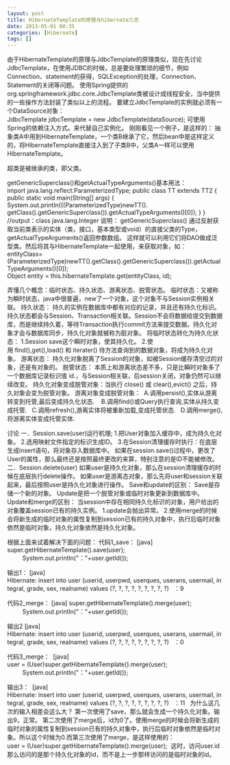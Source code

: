 ```yaml
---
layout: post
title: HibernateTemplate的原理与hibernate三态
date: 2013-05-01 08:35
categories: [Hibernate]
tags: []
---
```

由于HibernateTemplate的原理与JdbcTemplate的原理类似，现在先讨论JdbcTemplate，在使用JDBC的时候，总是要处理繁琐的细节，例如Connection、statement的获得，SQLException的处理，Connection、Statement的关闭等问题。
使用Spring提供的org.springframework.jdbc.core.JdbcTemplate类被设计成线程安全，当中提供的一些操作方法封装了类似以上的流程。
要建立JdbcTemplate的实例就必须有一个DataSource对象：
JdbcTemplate jdbcTemplate = new JdbcTemplate(dataSource);
可使用Spring的依赖注入方式。来代替自己实例化。
刚刚看见一个例子，是这样的：
抽象类A中用到HibernateTemplate，一个类B继承了它，然后bean中是这样定义的，将HibernateTemplate直接注入到了子类B中，父类A一样可以使用HibernateTemplate。

超类是被继承的类，即父类。

getGenericSuperclass()和getActualTypeArguments()基本用法：
import java.lang.reflect.ParameterizedType;
public class TT extends TT2<Integer> {
public static void main(String[] args) {
System.out.println(((ParameterizedType)newTT().
getClass().getGenericSuperclass()).getActualTypeArguments()[0]);
}
}
//output：class java.lang.Integer
说明： getGenericSuperclass() 通过反射获取当前类表示的实体（类，接口，基本类型或void）的直接父类的Type，getActualTypeArguments()返回参数数组。
这样就可以利用它们将DAO做成泛型类。然后将其与HibernateTemplate一起使用，来获取对象，如：
entityClass=(ParameterizedType)newTT().getClass().getGenericSuperclass()).getActualTypeArguments()[0]);
Object entity = this.hibernateTemplate.get(entityClass, id);





弄懂几个概念：临时状态、持久状态、游离状态、脱管状态。
临时状态：又被称为瞬时状态，java中很普遍，new了一个对象，这个对象不与Session实例相关联。
持久状态：
持久的实例在数据库中都有对应的记录，并且还有持久化标识。
持久状态都会与Session、Transaction相关联。Session不会将数据给提交到数据库，而是继续持久着，等待Transaction执行commit方法来提交数据。持久化对象才会与数据库同步，持久化对象就被称为脏对象。
将临时状态转化为持久化状态：
1.Session save这个瞬时对象，使其持久化。
2.使用 find(),get(),load() 和 iterater() 待方法查询到的数据对象，将成为持久化对象。
游离状态：
持久化对象脱离了Session的对象，如被Session缓存清空过的对象，还是有对象的。
脱管状态：
本质上和游离状态差不多，只是比瞬时对象多了一个数据库记录标识值 id.，与Session相关联，后session关闭，对象仍然可以继续改变。
持久化对象变成脱管对象：当执行 close() 或 clear(),evict() 之后，持久对象会变为脱管对象。
游离对象变成脱管对象：
 A.调用persist(),实体从游离转变到托管,最后变成持久化状态. 
  B.调用find()或Query执行查询,实体从持久变成托管.
  C.调用refresh(),游离实体将被重新加载,变成托管状态.
  D.调用merge(),将游离实体变成托管实体.


讨论
一．Session.save(user)运行机理;
1.把User对象加入缓存中，成为持久化对象。
2.选用映射文件指定的标识生成ID。
3.在Session清理缓存时执行：在底层生成insert语句，将对象存入数据库中。
如果在session.save()过程中，更改了User的属性，那么最终还是按照最终更改的来算，特别注意的是ID不能被修改。
二．Session.delete(user)
如果user是持久化对象，那么在session清理缓存的时候在底层执行delete操作。
如果user是游离态对象，那么先将user和session关联起来，最后按照user是持久化对象进行操作。
Save和update的区别：
Save是存储一个新的对象。
Update是把一个脱管对象或临时对象更新到数据库中。
Update和merge的区别：
当session中存在相同持久化标识的对象，用户给出的对象覆盖session已有的持久实例。
1.update会抛出异常。
2.使用merge的时候会将新生成的临时对象的属性复制到session已有的持久对象中，执行后临时对象依然是临时对象，持久化对象依然是持久化对象。







根据上面来试着解决下面的问题：
代码1_save：
[java]
super.getHibernateTemplate().save(user);  
         System.out.println("："+user.getId());  

输出1：
[java]
Hibernate: insert into user (userid, userpwd, userques, userans, usermail, integral, grade, sex, realname) values (?, ?, ?, ?, ?, ?, ?, ?, ?)  
：9  

代码2_merge：
[java]
super.getHibernateTemplate().merge(user);  
         System.out.println("："+user.getId());  

输出2
[java]
Hibernate: insert into user (userid, userpwd, userques, userans, usermail, integral, grade, sex, realname) values (?, ?, ?, ?, ?, ?, ?, ?, ?)  
：0  

代码3_merge： 
[java]
user = (User)super.getHibernateTemplate().merge(user);  
         System.out.println("："+user.getId());  

输出3： 
[java]
Hibernate: insert into user (userid, userpwd, userques, userans, usermail, integral, grade, sex, realname) values (?, ?, ?, ?, ?, ?, ?, ?, ?)  
：11  
为什么这几次的输入相差会这么大？
第一次使用了save，那么就会生成一个持久化对象。输出9，正常。
第二次使用了merge后，id为0了。使用merge的时候会将新生成的临时对象的属性复制到session已有的持久对象中，执行后临时对象依然是临时对象。所以这个时候为0.而第三次使用了merge，是这样使用的：user = (User)super.getHibernateTemplate().merge(user); 
这时，访问user.id那么访问的是那个持久化对象的id，而不是上一步那样访问的是临时对象的id。
